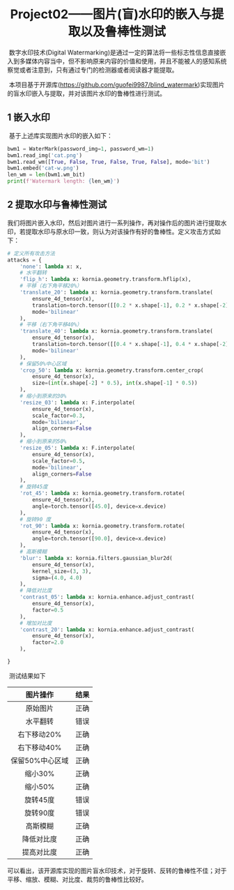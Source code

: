 # <center>Project02——图片(盲)水印的嵌入与提取以及鲁棒性测试<center>

​		数字水印技术(Digital Watermarking)是通过一定的算法将一些标志性信息直接嵌入到多媒体内容当中，但不影响原来内容的价值和使用，并且不能被人的感知系统察觉或者注意到，只有通过专门的检测器或者阅读器才能提取。

​		本项目基于开源库(https://github.com/guofei9987/blind_watermark)实现图片的盲水印嵌入与提取，并对该图片水印的鲁棒性进行测试。

## 1 嵌入水印

​		基于上述库实现图片水印的嵌入如下：

```python
bwm1 = WaterMark(password_img=1, password_wm=1)
bwm1.read_img('cat.png')
bwm1.read_wm([True, False, True, False, True, False], mode='bit')
bwm1.embed('cat-w.png')
len_wm = len(bwm1.wm_bit)
print(f'Watermark length: {len_wm}')
```

## 2 提取水印与鲁棒性测试

​		我们将图片嵌入水印，然后对图片进行一系列操作，再对操作后的图片进行提取水印，若提取水印与原水印一致，则认为对该操作有好的鲁棒性。定义攻击方式如下：

```python
# 定义所有攻击方法
attacks = {
    'none': lambda x: x,
    # 水平翻转
    'flip_h': lambda x: kornia.geometry.transform.hflip(x),
    # 平移（右下角平移20%）
    'translate_20': lambda x: kornia.geometry.transform.translate(
        ensure_4d_tensor(x),
        translation=torch.tensor([[0.2 * x.shape[-1], 0.2 * x.shape[-2]]], device=x.device),
        mode='bilinear'
    ),
    # 平移（右下角平移40%）
    'translate_40': lambda x: kornia.geometry.transform.translate(
        ensure_4d_tensor(x),
        translation=torch.tensor([[0.4 * x.shape[-1], 0.4 * x.shape[-2]]], device=x.device),
        mode='bilinear'
    ),
    # 保留50%中心区域
    'crop_50': lambda x: kornia.geometry.transform.center_crop(
        ensure_4d_tensor(x),
        size=(int(x.shape[-2] * 0.5), int(x.shape[-1] * 0.5))
    ),
    # 缩小到原来的30%
    'resize_03': lambda x: F.interpolate(
        ensure_4d_tensor(x),
        scale_factor=0.3,
        mode='bilinear',
        align_corners=False
    ),
    # 缩小到原来的50%
    'resize_05': lambda x: F.interpolate(
        ensure_4d_tensor(x),
        scale_factor=0.5,
        mode='bilinear',
        align_corners=False
    ),
    # 旋转45度
    'rot_45': lambda x: kornia.geometry.transform.rotate(
        ensure_4d_tensor(x),
        angle=torch.tensor([45.0], device=x.device)
    ),
    # 旋转90 度
    'rot_90': lambda x: kornia.geometry.transform.rotate(
        ensure_4d_tensor(x),
        angle=torch.tensor([90.0], device=x.device)
    ),
    # 高斯模糊
    'blur': lambda x: kornia.filters.gaussian_blur2d(
        ensure_4d_tensor(x),
        kernel_size=(3, 3),
        sigma=(4.0, 4.0)
    ),
    # 降低对比度
    'contrast_05': lambda x: kornia.enhance.adjust_contrast(
        ensure_4d_tensor(x),
        factor=0.5
    ),
    # 增加对比度
    'contrast_20': lambda x: kornia.enhance.adjust_contrast(
        ensure_4d_tensor(x),
        factor=2.0
    ),

}
```



​		测试结果如下

|    图片操作     | 结果 |
| :-------------: | :--: |
|    原始图片     | 正确 |
|    水平翻转     | 错误 |
|   右下移动20%   | 正确 |
|   右下移动40%   | 正确 |
| 保留50%中心区域 | 正确 |
|     缩小30%     | 正确 |
|     缩小50%     | 正确 |
|    旋转45度     | 错误 |
|    旋转90度     | 错误 |
|    高斯模糊     | 正确 |
|   降低对比度    | 正确 |
|   提高对比度    | 正确 |

​		可以看出，该开源库实现的图片盲水印技术，对于旋转、反转的鲁棒性不佳；对于平移、缩放、模糊、对比度、裁剪的鲁棒性比较好。